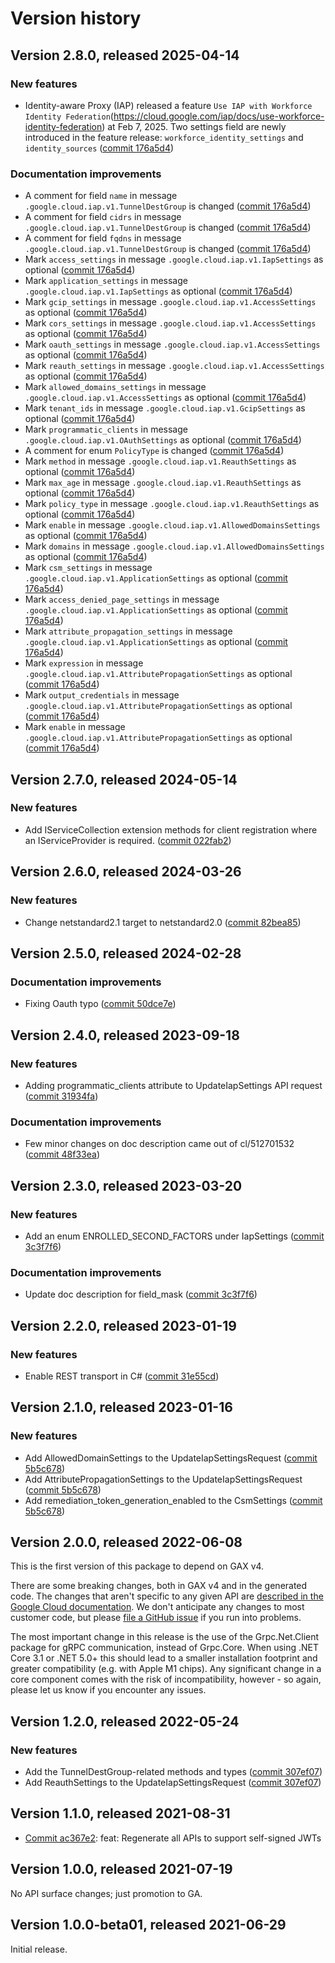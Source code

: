 # Version history

## Version 2.8.0, released 2025-04-14

### New features

- Identity-aware Proxy (IAP) released a feature `Use IAP with Workforce Identity Federation`(https://cloud.google.com/iap/docs/use-workforce-identity-federation) at Feb 7, 2025. Two settings field are newly introduced in the feature release: `workforce_identity_settings` and `identity_sources` ([commit 176a5d4](https://github.com/googleapis/google-cloud-dotnet/commit/176a5d4219c80331664486163755841f86f98cb7))

### Documentation improvements

- A comment for field `name` in message `.google.cloud.iap.v1.TunnelDestGroup` is changed ([commit 176a5d4](https://github.com/googleapis/google-cloud-dotnet/commit/176a5d4219c80331664486163755841f86f98cb7))
- A comment for field `cidrs` in message `.google.cloud.iap.v1.TunnelDestGroup` is changed ([commit 176a5d4](https://github.com/googleapis/google-cloud-dotnet/commit/176a5d4219c80331664486163755841f86f98cb7))
- A comment for field `fqdns` in message `.google.cloud.iap.v1.TunnelDestGroup` is changed ([commit 176a5d4](https://github.com/googleapis/google-cloud-dotnet/commit/176a5d4219c80331664486163755841f86f98cb7))
- Mark `access_settings` in message `.google.cloud.iap.v1.IapSettings` as optional ([commit 176a5d4](https://github.com/googleapis/google-cloud-dotnet/commit/176a5d4219c80331664486163755841f86f98cb7))
- Mark `application_settings` in message `.google.cloud.iap.v1.IapSettings` as optional ([commit 176a5d4](https://github.com/googleapis/google-cloud-dotnet/commit/176a5d4219c80331664486163755841f86f98cb7))
- Mark `gcip_settings` in message `.google.cloud.iap.v1.AccessSettings` as optional ([commit 176a5d4](https://github.com/googleapis/google-cloud-dotnet/commit/176a5d4219c80331664486163755841f86f98cb7))
- Mark `cors_settings` in message `.google.cloud.iap.v1.AccessSettings` as optional ([commit 176a5d4](https://github.com/googleapis/google-cloud-dotnet/commit/176a5d4219c80331664486163755841f86f98cb7))
- Mark `oauth_settings` in message `.google.cloud.iap.v1.AccessSettings` as optional ([commit 176a5d4](https://github.com/googleapis/google-cloud-dotnet/commit/176a5d4219c80331664486163755841f86f98cb7))
- Mark `reauth_settings` in message `.google.cloud.iap.v1.AccessSettings` as optional ([commit 176a5d4](https://github.com/googleapis/google-cloud-dotnet/commit/176a5d4219c80331664486163755841f86f98cb7))
- Mark `allowed_domains_settings` in message `.google.cloud.iap.v1.AccessSettings` as optional ([commit 176a5d4](https://github.com/googleapis/google-cloud-dotnet/commit/176a5d4219c80331664486163755841f86f98cb7))
- Mark `tenant_ids` in message `.google.cloud.iap.v1.GcipSettings` as optional ([commit 176a5d4](https://github.com/googleapis/google-cloud-dotnet/commit/176a5d4219c80331664486163755841f86f98cb7))
- Mark `programmatic_clients` in message `.google.cloud.iap.v1.OAuthSettings` as optional ([commit 176a5d4](https://github.com/googleapis/google-cloud-dotnet/commit/176a5d4219c80331664486163755841f86f98cb7))
- A comment for enum `PolicyType` is changed ([commit 176a5d4](https://github.com/googleapis/google-cloud-dotnet/commit/176a5d4219c80331664486163755841f86f98cb7))
- Mark `method` in message `.google.cloud.iap.v1.ReauthSettings` as optional ([commit 176a5d4](https://github.com/googleapis/google-cloud-dotnet/commit/176a5d4219c80331664486163755841f86f98cb7))
- Mark `max_age` in message `.google.cloud.iap.v1.ReauthSettings` as optional ([commit 176a5d4](https://github.com/googleapis/google-cloud-dotnet/commit/176a5d4219c80331664486163755841f86f98cb7))
- Mark `policy_type` in message `.google.cloud.iap.v1.ReauthSettings` as optional ([commit 176a5d4](https://github.com/googleapis/google-cloud-dotnet/commit/176a5d4219c80331664486163755841f86f98cb7))
- Mark `enable` in message `.google.cloud.iap.v1.AllowedDomainsSettings` as optional ([commit 176a5d4](https://github.com/googleapis/google-cloud-dotnet/commit/176a5d4219c80331664486163755841f86f98cb7))
- Mark `domains` in message `.google.cloud.iap.v1.AllowedDomainsSettings` as optional ([commit 176a5d4](https://github.com/googleapis/google-cloud-dotnet/commit/176a5d4219c80331664486163755841f86f98cb7))
- Mark `csm_settings` in message `.google.cloud.iap.v1.ApplicationSettings` as optional ([commit 176a5d4](https://github.com/googleapis/google-cloud-dotnet/commit/176a5d4219c80331664486163755841f86f98cb7))
- Mark `access_denied_page_settings` in message `.google.cloud.iap.v1.ApplicationSettings` as optional ([commit 176a5d4](https://github.com/googleapis/google-cloud-dotnet/commit/176a5d4219c80331664486163755841f86f98cb7))
- Mark `attribute_propagation_settings` in message `.google.cloud.iap.v1.ApplicationSettings` as optional ([commit 176a5d4](https://github.com/googleapis/google-cloud-dotnet/commit/176a5d4219c80331664486163755841f86f98cb7))
- Mark `expression` in message `.google.cloud.iap.v1.AttributePropagationSettings` as optional ([commit 176a5d4](https://github.com/googleapis/google-cloud-dotnet/commit/176a5d4219c80331664486163755841f86f98cb7))
- Mark `output_credentials` in message `.google.cloud.iap.v1.AttributePropagationSettings` as optional ([commit 176a5d4](https://github.com/googleapis/google-cloud-dotnet/commit/176a5d4219c80331664486163755841f86f98cb7))
- Mark `enable` in message `.google.cloud.iap.v1.AttributePropagationSettings` as optional ([commit 176a5d4](https://github.com/googleapis/google-cloud-dotnet/commit/176a5d4219c80331664486163755841f86f98cb7))

## Version 2.7.0, released 2024-05-14

### New features

- Add IServiceCollection extension methods for client registration where an IServiceProvider is required. ([commit 022fab2](https://github.com/googleapis/google-cloud-dotnet/commit/022fab203f28fb9c608972af7f8b83f571ae5694))

## Version 2.6.0, released 2024-03-26

### New features

- Change netstandard2.1 target to netstandard2.0 ([commit 82bea85](https://github.com/googleapis/google-cloud-dotnet/commit/82bea850661975b9750ac30753528cc9d2e05240))

## Version 2.5.0, released 2024-02-28

### Documentation improvements

- Fixing Oauth typo ([commit 50dce7e](https://github.com/googleapis/google-cloud-dotnet/commit/50dce7e87a926b0773a3f3a13117f17976b7202f))

## Version 2.4.0, released 2023-09-18

### New features

- Adding programmatic_clients attribute to UpdateIapSettings API request ([commit 31934fa](https://github.com/googleapis/google-cloud-dotnet/commit/31934fa84d842b659d6dd2c67723e5a477f5b5a6))

### Documentation improvements

- Few minor changes on doc description came out of cl/512701532 ([commit 48f33ea](https://github.com/googleapis/google-cloud-dotnet/commit/48f33ea923ee67bfe04181855670e8698940d6b7))

## Version 2.3.0, released 2023-03-20

### New features

- Add an enum ENROLLED_SECOND_FACTORS under IapSettings ([commit 3c3f7f6](https://github.com/googleapis/google-cloud-dotnet/commit/3c3f7f69e1672490a1305e99c1deca4233a5fbb8))

### Documentation improvements

- Update doc description for field_mask ([commit 3c3f7f6](https://github.com/googleapis/google-cloud-dotnet/commit/3c3f7f69e1672490a1305e99c1deca4233a5fbb8))

## Version 2.2.0, released 2023-01-19

### New features

- Enable REST transport in C# ([commit 31e55cd](https://github.com/googleapis/google-cloud-dotnet/commit/31e55cdbafe12bfae68e28a75a1b75ceb445684f))

## Version 2.1.0, released 2023-01-16

### New features

- Add AllowedDomainSettings to the UpdateIapSettingsRequest ([commit 5b5c678](https://github.com/googleapis/google-cloud-dotnet/commit/5b5c678d67d38c53653a33e981a7f438f1278aa3))
- Add AttributePropagationSettings to the UpdateIapSettingsRequest ([commit 5b5c678](https://github.com/googleapis/google-cloud-dotnet/commit/5b5c678d67d38c53653a33e981a7f438f1278aa3))
- Add remediation_token_generation_enabled to the CsmSettings ([commit 5b5c678](https://github.com/googleapis/google-cloud-dotnet/commit/5b5c678d67d38c53653a33e981a7f438f1278aa3))

## Version 2.0.0, released 2022-06-08

This is the first version of this package to depend on GAX v4.

There are some breaking changes, both in GAX v4 and in the generated
code. The changes that aren't specific to any given API are [described in the Google Cloud
documentation](https://cloud.google.com/dotnet/docs/reference/help/breaking-gax4).
We don't anticipate any changes to most customer code, but please [file a
GitHub issue](https://github.com/googleapis/google-cloud-dotnet/issues/new/choose)
if you run into problems.

The most important change in this release is the use of the Grpc.Net.Client package
for gRPC communication, instead of Grpc.Core. When using .NET Core 3.1 or .NET 5.0+
this should lead to a smaller installation footprint and greater compatibility (e.g.
with Apple M1 chips). Any significant change in a core component comes with the risk
of incompatibility, however - so again, please let us know if you encounter any
issues.


## Version 1.2.0, released 2022-05-24

### New features

- Add the TunnelDestGroup-related methods and types ([commit 307ef07](https://github.com/googleapis/google-cloud-dotnet/commit/307ef071ed89aac467dbe3aaf1142e953237dec0))
- Add ReauthSettings to the UpdateIapSettingsRequest ([commit 307ef07](https://github.com/googleapis/google-cloud-dotnet/commit/307ef071ed89aac467dbe3aaf1142e953237dec0))

## Version 1.1.0, released 2021-08-31

- [Commit ac367e2](https://github.com/googleapis/google-cloud-dotnet/commit/ac367e2): feat: Regenerate all APIs to support self-signed JWTs

## Version 1.0.0, released 2021-07-19

No API surface changes; just promotion to GA.

## Version 1.0.0-beta01, released 2021-06-29

Initial release.
